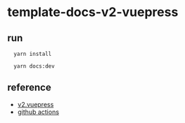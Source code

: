 # template-docs-v2-vuepress

## run 
  ~~~
    yarn install
  ~~~
  ~~~
    yarn docs:dev
  ~~~

## reference
- [v2.vuepress](https://v2.vuepress.vuejs.org/zh)
- [github actions](https://docs.github.com/cn/actions)